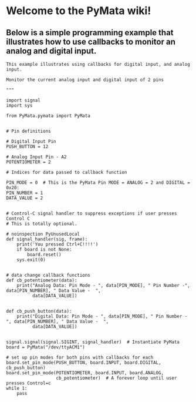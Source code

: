 # Welcome to the PyMata wiki!

## Below is a simple programming example that illustrates how to use callbacks to monitor an analog and digital input.

    This example illustrates using callbacks for digital input, and analog input.
    
    Monitor the current analog input and digital input of 2 pins
    
    """
    
    import signal
    import sys
    
    from PyMata.pymata import PyMata
    
    
    # Pin definitions
    
    # Digital Input Pin
    PUSH_BUTTON = 12
    
    # Analog Input Pin - A2
    POTENTIOMETER = 2
    
    # Indices for data passed to callback function
    
    PIN_MODE = 0  # This is the PyMata Pin MODE = ANALOG = 2 and DIGITAL = 0x20:
    PIN_NUMBER = 1
    DATA_VALUE = 2
    
    
    # Control-C signal handler to suppress exceptions if user presses Control C
    # This is totally optional.
    
    # noinspection PyUnusedLocal
    def signal_handler(sig, frame):
        print('You pressed Ctrl+C!!!!')
        if board is not None:
            board.reset()
        sys.exit(0)
    
    
    # data change callback functions
    def cb_potentiometer(data):
        print("Analog Data: Pin Mode - ", data[PIN_MODE], " Pin Number -", data[PIN_NUMBER], " Data Value -  ",
              data[DATA_VALUE])
    
    
    def cb_push_button(data):
        print("Digital Data: Pin Mode - ", data[PIN_MODE], " Pin Number -", data[PIN_NUMBER], " Data Value -  ",
              data[DATA_VALUE])
    
    
    signal.signal(signal.SIGINT, signal_handler)  # Instantiate PyMata
    board = PyMata("/dev/ttyACM1")
    
    # set up pin modes for both pins with callbacks for each
    board.set_pin_mode(PUSH_BUTTON, board.INPUT, board.DIGITAL, cb_push_button)
    board.set_pin_mode(POTENTIOMETER, board.INPUT, board.ANALOG,
                       cb_potentiometer)  # A forever loop until user presses Control=c
    while 1:
        pass
